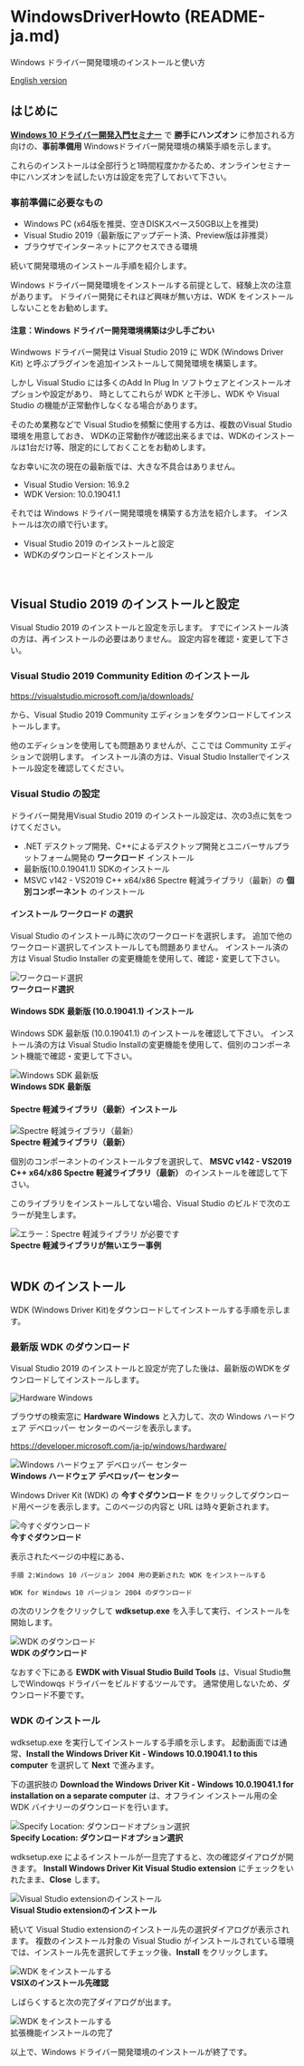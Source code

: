 # WindowsDriverHowto  (README-ja.md)

Windows ドライバー開発環境のインストールと使い方

[English version](README-en.md)

## はじめに

[**Windows 10 ドライバー開発入門セミナー**](https://connpass.com/event/208039/) で **勝手にハンズオン** に参加される方向けの、**事前準備用** Windowsドライバー開発環境の構築手順を示します。

これらのインストールは全部行うと1時間程度かかるため、オンラインセミナー 中にハンズオンを試したい方は設定を完了しておいて下さい。
<br/>

### 事前準備に必要なもの

- Windows PC (x64版を推奨、空きDISKスペース50GB以上を推奨)
- Visual Studio 2019（最新版にアップデート済、Preview版は非推奨）
- ブラウザでインターネットにアクセスできる環境

続いて開発環境のインストール手順を紹介します。

Windows ドライバー開発環境をインストールする前提として、経験上次の注意があります。
ドライバー開発にそれほど興味が無い方は、WDK をインストールしないことをお勧めします。

#### 注意：Windows ドライバー開発環境構築は少し手ごわい

Windwows ドライバー開発は Visual Studio 2019 に WDK (Windows Driver Kit) と呼ぶプラグインを追加インストールして開発環境を構築します。

しかし Visual Studio には多くのAdd In Plug In ソフトウェアとインストールオプションや設定があり、
時としてこれらが WDK と干渉し、WDK や Visual Studio の機能が正常動作しなくなる場合があります。

そのため業務などで Visual Studioを頻繫に使用する方は、複数のVisual Studio環境を用意しておき、
WDKの正常動作が確認出来るまでは、WDKのインストールは1台だけ等、限定的にしておくことをお勧めします。

なお幸いに次の現在の最新版では、大きな不具合はありません。

- Visual Studio Version: 16.9.2
- WDK Version: 10.0.19041.1

それでは Windows ドライバー開発環境を構築する方法を紹介します。
インストールは次の順で行います。

- Visual Studio 2019 のインストールと設定
- WDKのダウンロードとインストール
<br/>

## Visual Studio 2019 のインストールと設定

Visual Studio 2019 のインストールと設定を示します。
すでにインストール済の方は、再インストールの必要はありません。
設定内容を確認・変更して下さい。
<br/>

### Visual Studio 2019 Community Edition のインストール

https://visualstudio.microsoft.com/ja/downloads/

から、Visual Studio 2019 Community エディションをダウンロードしてインストールします。

他のエディションを使用しても問題ありませんが、ここでは Community エディションで説明します。
インストール済の方は、Visual Studio Installerでインストール設定を確認してください。
<br/>

### Visual Studio の設定

ドライバー開発用Visual Studio 2019 のインストール設定は、次の3点に気をつけてください。

- .NET デスクトップ開発、C++によるデスクトップ開発とユニバーサルプラットフォーム開発の **ワークロード** インストール
- 最新版(10.0.19041.1) SDKのインストール
- MSVC v142 - VS2019 C++ x64/x86 Spectre 軽減ライブラリ（最新）の **個別コンポーネント** のインストール

#### インストール ワークロード の選択

Visual Studio のインストール時に次のワークロードを選択します。
追加で他のワークロード選択してインストールしても問題ありません。
インストール済の方は Visual Studio Installer の変更機能を使用して、確認・変更して下さい。

![ワークロード選択](VS-Insta111.png)
<br/>**ワークロード選択**<br/>

#### Windows SDK 最新版 (10.0.19041.1) インストール

Windows SDK 最新版 (10.0.19041.1) のインストールを確認して下さい。
インストール済の方は Visual Studio Installの変更機能を使用して、個別のコンポーネント機能で確認・変更して下さい。

![Windows SDK 最新版](VS-Insta311.png)
<br/>**Windows SDK 最新版**<br/>

#### Spectre 軽減ライブラリ（最新）インストール

![Spectre 軽減ライブラリ（最新）](VS-Insta411.png)
<br/>**Spectre 軽減ライブラリ（最新）**<br/>

個別のコンポーネントのインストールタブを選択して、
**MSVC v142 - VS2019 C++ x64/x86 Spectre 軽減ライブラリ（最新）**
のインストールを確認して下さい。

このライブラリをインストールしてない場合、Visual Studio のビルドで次のエラーが発生します。

![エラー：Spectre 軽減ライブラリ が必要です](VS-Insta211.png)
<br/>**Spectre 軽減ライブラリが無いエラー事例**<br/>
<br/>

## WDK のインストール

WDK (Windows Driver Kit)をダウンロードしてインストールする手順を示します。
<br/>

### 最新版 WDK のダウンロード

Visual Studio 2019 のインストールと設定が完了した後は、最新版のWDKをダウンロードしてインストールします。

![Hardware Windows](HardwareWindows.png)

ブラウザの検索窓に **Hardware Windows** と入力して、次の Windows ハードウェア デベロッパー センターのページを表示します。

https://developer.microsoft.com/ja-jp/windows/hardware/

![Windows ハードウェア デベロッパー センター](WDK2.png)
<br/>**Windows ハードウェア デベロッパー センター**<br/>

Windows Driver Kit (WDK) の **今すぐダウンロード** をクリックしてダウンロード用ページを表示します。このページの内容と URL は時々更新されます。

![今すぐダウンロード](WDK4.png)
<br/>**今すぐダウンロード**<br/>

表示されたページの中程にある、

	手順 2:Windows 10 バージョン 2004 用の更新された WDK をインストールする

	WDK for Windows 10 バージョン 2004 のダウンロード

の次のリンクをクリックして **wdksetup.exe** を入手して実行、インストールを開始します。

![WDK のダウンロード](WDK5.png)
<br/>**WDK のダウンロード**<br/>

なおすぐ下にある **EWDK with Visual Studio Build Tools** は、Visual Studio無しでWindowqs ドライバーをビルドするツールです。
通常使用しないため、ダウンロード不要です。
<br/>

### WDK のインストール

wdksetup.exe を実行してインストールする手順を示します。
起動画面では通常、**Install the Windows Driver Kit - Windows 10.0.19041.1 to this computer**
を選択して **Next** で進みます。

下の選択肢の **Download the Windows Driver Kit - Windows 10.0.19041.1 for installation on a separate computer**
は、オフライン インストール用の全 WDK バイナリーのダウンロードを行います。

![Specify Location: ダウンロードオプション選択](WDK-Insta1.png)
<br/>**Specify Location: ダウンロードオプション選択**<br/>

wdksetup.exe によるインストールが一旦完了すると、次の確認ダイアログが開きます。
**Install Windows Driver Kit Visual Studio extension** にチェックをいれたまま、**Close** します。

![Visual Studio extensionのインストール](WDK-Insta2.png)
<br/>**Visual Studio extensionのインストール**<br/>

続いて Visual Studio extensionのインストール先の選択ダイアログが表示されます。
複数のインストール対象の Visual Studio がインストールされている環境では、インストール先を選択してチェック後、**Install** をクリックします。

![WDK をインストールする](WDK-Insta3.png)
<br/>**VSIXのインストール先確認**<br/>

しばらくすると次の完了ダイアログが出ます。

![WDK をインストールする](WDK-Insta4.png)
<br/>拡張機能インストールの完了<br/>

以上で、Windows ドライバー開発環境のインストールが終了です。
